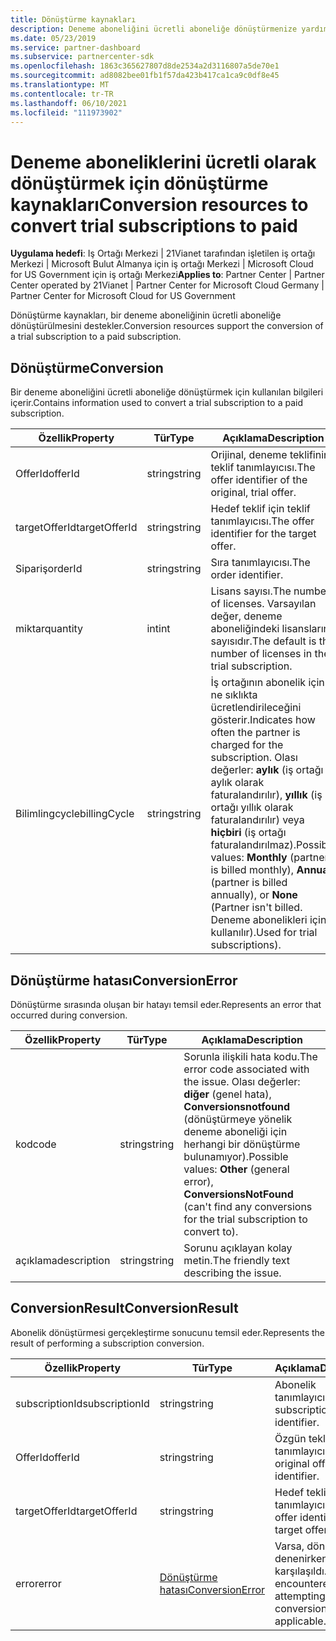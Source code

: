 ```yaml
---
title: Dönüştürme kaynakları
description: Deneme aboneliğini ücretli aboneliğe dönüştürmenize yardımcı olması için Iş Ortağı Merkezi API dönüştürme kaynaklarını kullanma hakkında bilgi edinin.
ms.date: 05/23/2019
ms.service: partner-dashboard
ms.subservice: partnercenter-sdk
ms.openlocfilehash: 1863c365627807d8de2534a2d3116807a5de70e1
ms.sourcegitcommit: ad8082bee01fb1f57da423b417ca1ca9c0df8e45
ms.translationtype: MT
ms.contentlocale: tr-TR
ms.lasthandoff: 06/10/2021
ms.locfileid: "111973902"
---
```

# <a name="conversion-resources-to-convert-trial-subscriptions-to-paid"></a><span data-ttu-id="54111-103">Deneme aboneliklerini ücretli olarak dönüştürmek için dönüştürme kaynakları</span><span class="sxs-lookup"><span data-stu-id="54111-103">Conversion resources to convert trial subscriptions to paid</span></span>

<span data-ttu-id="54111-104">**Uygulama hedefi**: Iş Ortağı Merkezi | 21Vianet tarafından işletilen iş ortağı Merkezi | Microsoft Bulut Almanya için iş ortağı Merkezi | Microsoft Cloud for US Government için iş ortağı Merkezi</span><span class="sxs-lookup"><span data-stu-id="54111-104">**Applies to**: Partner Center | Partner Center operated by 21Vianet | Partner Center for Microsoft Cloud Germany | Partner Center for Microsoft Cloud for US Government</span></span>

<span data-ttu-id="54111-105">Dönüştürme kaynakları, bir deneme aboneliğinin ücretli aboneliğe dönüştürülmesini destekler.</span><span class="sxs-lookup"><span data-stu-id="54111-105">Conversion resources support the conversion of a trial subscription to a paid subscription.</span></span>

## <a name="conversion"></a><span data-ttu-id="54111-106">Dönüştürme</span><span class="sxs-lookup"><span data-stu-id="54111-106">Conversion</span></span>

<span data-ttu-id="54111-107">Bir deneme aboneliğini ücretli aboneliğe dönüştürmek için kullanılan bilgileri içerir.</span><span class="sxs-lookup"><span data-stu-id="54111-107">Contains information used to convert a trial subscription to a paid subscription.</span></span>

| <span data-ttu-id="54111-108">Özellik</span><span class="sxs-lookup"><span data-stu-id="54111-108">Property</span></span> | <span data-ttu-id="54111-109">Tür</span><span class="sxs-lookup"><span data-stu-id="54111-109">Type</span></span> | <span data-ttu-id="54111-110">Açıklama</span><span class="sxs-lookup"><span data-stu-id="54111-110">Description</span></span> |
| -------- | ---- | ----------- |
| <span data-ttu-id="54111-111">OfferId</span><span class="sxs-lookup"><span data-stu-id="54111-111">offerId</span></span> | <span data-ttu-id="54111-112">string</span><span class="sxs-lookup"><span data-stu-id="54111-112">string</span></span> | <span data-ttu-id="54111-113">Orijinal, deneme teklifinin teklif tanımlayıcısı.</span><span class="sxs-lookup"><span data-stu-id="54111-113">The offer identifier of the original, trial offer.</span></span> |
| <span data-ttu-id="54111-114">targetOfferId</span><span class="sxs-lookup"><span data-stu-id="54111-114">targetOfferId</span></span> | <span data-ttu-id="54111-115">string</span><span class="sxs-lookup"><span data-stu-id="54111-115">string</span></span> | <span data-ttu-id="54111-116">Hedef teklif için teklif tanımlayıcısı.</span><span class="sxs-lookup"><span data-stu-id="54111-116">The offer identifier for the target offer.</span></span> |
| <span data-ttu-id="54111-117">Sipariş</span><span class="sxs-lookup"><span data-stu-id="54111-117">orderId</span></span> | <span data-ttu-id="54111-118">string</span><span class="sxs-lookup"><span data-stu-id="54111-118">string</span></span> | <span data-ttu-id="54111-119">Sıra tanımlayıcısı.</span><span class="sxs-lookup"><span data-stu-id="54111-119">The order identifier.</span></span> |
| <span data-ttu-id="54111-120">miktar</span><span class="sxs-lookup"><span data-stu-id="54111-120">quantity</span></span> | <span data-ttu-id="54111-121">int</span><span class="sxs-lookup"><span data-stu-id="54111-121">int</span></span> | <span data-ttu-id="54111-122">Lisans sayısı.</span><span class="sxs-lookup"><span data-stu-id="54111-122">The number of licenses.</span></span> <span data-ttu-id="54111-123">Varsayılan değer, deneme aboneliğindeki lisansların sayısıdır.</span><span class="sxs-lookup"><span data-stu-id="54111-123">The default is the number of licenses in the trial subscription.</span></span> |
| <span data-ttu-id="54111-124">Bilimlingcycle</span><span class="sxs-lookup"><span data-stu-id="54111-124">billingCycle</span></span> | <span data-ttu-id="54111-125">string</span><span class="sxs-lookup"><span data-stu-id="54111-125">string</span></span> | <span data-ttu-id="54111-126">İş ortağının abonelik için ne sıklıkta ücretlendirileceğini gösterir.</span><span class="sxs-lookup"><span data-stu-id="54111-126">Indicates how often the partner is charged for the subscription.</span></span> <span data-ttu-id="54111-127">Olası değerler: **aylık** (iş ortağı aylık olarak faturalandırılır), **yıllık** (iş ortağı yıllık olarak faturalandırılır) veya **hiçbiri** (iş ortağı faturalandırılmaz).</span><span class="sxs-lookup"><span data-stu-id="54111-127">Possible values: **Monthly** (partner is billed monthly), **Annual** (partner is billed annually), or **None** (Partner isn't billed.</span></span> <span data-ttu-id="54111-128">Deneme abonelikleri için kullanılır).</span><span class="sxs-lookup"><span data-stu-id="54111-128">Used for trial subscriptions).</span></span> |

## <a name="conversionerror"></a><span data-ttu-id="54111-129">Dönüştürme hatası</span><span class="sxs-lookup"><span data-stu-id="54111-129">ConversionError</span></span>

<span data-ttu-id="54111-130">Dönüştürme sırasında oluşan bir hatayı temsil eder.</span><span class="sxs-lookup"><span data-stu-id="54111-130">Represents an error that occurred during conversion.</span></span>

| <span data-ttu-id="54111-131">Özellik</span><span class="sxs-lookup"><span data-stu-id="54111-131">Property</span></span> | <span data-ttu-id="54111-132">Tür</span><span class="sxs-lookup"><span data-stu-id="54111-132">Type</span></span> | <span data-ttu-id="54111-133">Açıklama</span><span class="sxs-lookup"><span data-stu-id="54111-133">Description</span></span> |
| -------- | ---- | ----------- |
| <span data-ttu-id="54111-134">kod</span><span class="sxs-lookup"><span data-stu-id="54111-134">code</span></span> | <span data-ttu-id="54111-135">string</span><span class="sxs-lookup"><span data-stu-id="54111-135">string</span></span> | <span data-ttu-id="54111-136">Sorunla ilişkili hata kodu.</span><span class="sxs-lookup"><span data-stu-id="54111-136">The error code associated with the issue.</span></span> <span data-ttu-id="54111-137">Olası değerler: **diğer** (genel hata), **Conversionsnotfound** (dönüştürmeye yönelik deneme aboneliği için herhangi bir dönüştürme bulunamıyor).</span><span class="sxs-lookup"><span data-stu-id="54111-137">Possible values: **Other** (general error), **ConversionsNotFound** (can't find any conversions for the trial subscription to convert to).</span></span>
| <span data-ttu-id="54111-138">açıklama</span><span class="sxs-lookup"><span data-stu-id="54111-138">description</span></span> | <span data-ttu-id="54111-139">string</span><span class="sxs-lookup"><span data-stu-id="54111-139">string</span></span> | <span data-ttu-id="54111-140">Sorunu açıklayan kolay metin.</span><span class="sxs-lookup"><span data-stu-id="54111-140">The friendly text describing the issue.</span></span> |

## <a name="conversionresult"></a><span data-ttu-id="54111-141">ConversionResult</span><span class="sxs-lookup"><span data-stu-id="54111-141">ConversionResult</span></span>

<span data-ttu-id="54111-142">Abonelik dönüştürmesi gerçekleştirme sonucunu temsil eder.</span><span class="sxs-lookup"><span data-stu-id="54111-142">Represents the result of performing a subscription conversion.</span></span>

| <span data-ttu-id="54111-143">Özellik</span><span class="sxs-lookup"><span data-stu-id="54111-143">Property</span></span>       | <span data-ttu-id="54111-144">Tür</span><span class="sxs-lookup"><span data-stu-id="54111-144">Type</span></span>                                | <span data-ttu-id="54111-145">Açıklama</span><span class="sxs-lookup"><span data-stu-id="54111-145">Description</span></span>                                                            |
|----------------|-------------------------------------|------------------------------------------------------------------------|
| <span data-ttu-id="54111-146">subscriptionId</span><span class="sxs-lookup"><span data-stu-id="54111-146">subscriptionId</span></span> | <span data-ttu-id="54111-147">string</span><span class="sxs-lookup"><span data-stu-id="54111-147">string</span></span>                              | <span data-ttu-id="54111-148">Abonelik tanımlayıcısı.</span><span class="sxs-lookup"><span data-stu-id="54111-148">The subscription identifier.</span></span>                                           |
| <span data-ttu-id="54111-149">OfferId</span><span class="sxs-lookup"><span data-stu-id="54111-149">offerId</span></span>        | <span data-ttu-id="54111-150">string</span><span class="sxs-lookup"><span data-stu-id="54111-150">string</span></span>                              | <span data-ttu-id="54111-151">Özgün teklif tanımlayıcısı.</span><span class="sxs-lookup"><span data-stu-id="54111-151">The original offer identifier.</span></span>                                         |
| <span data-ttu-id="54111-152">targetOfferId</span><span class="sxs-lookup"><span data-stu-id="54111-152">targetOfferId</span></span>  | <span data-ttu-id="54111-153">string</span><span class="sxs-lookup"><span data-stu-id="54111-153">string</span></span>                              | <span data-ttu-id="54111-154">Hedef teklif için teklif tanımlayıcısı.</span><span class="sxs-lookup"><span data-stu-id="54111-154">The offer identifier for the target offer.</span></span>                             |
| <span data-ttu-id="54111-155">error</span><span class="sxs-lookup"><span data-stu-id="54111-155">error</span></span>          | [<span data-ttu-id="54111-156">Dönüştürme hatası</span><span class="sxs-lookup"><span data-stu-id="54111-156">ConversionError</span></span>](#conversionerror) | <span data-ttu-id="54111-157">Varsa, dönüştürme denenirken hatayla karşılaşıldı.</span><span class="sxs-lookup"><span data-stu-id="54111-157">The error encountered while attempting the conversion, if applicable.</span></span> |